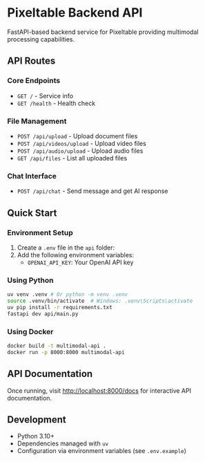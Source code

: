 # Pixeltable Backend API

FastAPI-based backend service for Pixeltable providing multimodal processing capabilities.

## API Routes

### Core Endpoints
- `GET /` - Service info
- `GET /health` - Health check

### File Management
- `POST /api/upload` - Upload document files
- `POST /api/videos/upload` - Upload video files
- `POST /api/audio/upload` - Upload audio files
- `GET /api/files` - List all uploaded files

### Chat Interface
- `POST /api/chat` - Send message and get AI response

## Quick Start

### Environment Setup
1. Create a `.env` file in the `api` folder:
2. Add the following environment variables:
    - `OPENAI_API_KEY`: Your OpenAI API key

### Using Python
```bash
uv venv .venv # Or python -m venv .venv
source .venv/bin/activate  # Windows: .venv\Scripts\activate
uv pip install -r requirements.txt
fastapi dev api/main.py
```

### Using Docker
```bash
docker build -t multimodal-api .
docker run -p 8000:8000 multimodal-api
```

## API Documentation
Once running, visit [http://localhost:8000/docs](http://localhost:8000/docs) for interactive API documentation.

## Development
- Python 3.10+
- Dependencies managed with `uv`
- Configuration via environment variables (see `.env.example`)
